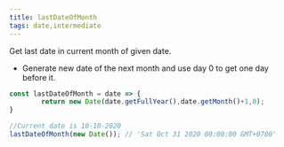 ```yaml
---
title: lastDateOfMonth
tags: date,intermediate
---
```


Get last date in current month of given date. 
- Generate new date of the next month and use day 0 to get one day before it.

```js
const lastDateOfMonth = date => {
        return new Date(date.getFullYear(),date.getMonth()+1,0);
}
```

```js
//Current date is 10-10-2020
lastDateOfMonth(new Date()); // 'Sat Oct 31 2020 00:00:00 GMT+0700'
```
